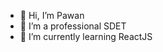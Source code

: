 - 👋 Hi, I’m Pawan
- 👀 I’m a professional SDET
- 🌱 I’m currently learning ReactJS

<!---
Pawan376/Pawan376 is a ✨ special ✨ repository because its `README.md` (this file) appears on your GitHub profile.
You can click the Preview link to take a look at your changes.
--->
